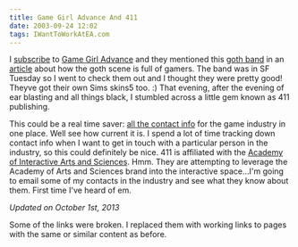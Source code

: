 ```yaml
---
title: Game Girl Advance And 411
date: 2003-09-24 12:02
tags: IWantToWorkAtEA.com
---
```

I [subscribe][1] to [Game Girl Advance][2] and they mentioned this [goth band][3] in an [article][4] about how the goth scene is full of gamers. The band was in SF Tuesday so I went to check them out and I thought they were pretty good! Theyve got their own Sims skins5 too. :) That evening, after the evening of ear blasting and all things black, I stumbled across a little gem known as 411 publishing.

This could be a real time saver: [all the contact info][6] for the game industry in one place. Well see how current it is. I spend a lot of time tracking down contact info when I want to get in touch with a particular person in the industry, so this could definitely be nice. 411 is affiliated with the [Academy of Interactive Arts and Sciences][7]. Hmm. They are attempting to leverage the Academy of Arts and Sciences brand into the interactive space...I'm going to email some of my contacts in the industry and see what they know about them. First time I've heard of em.

*Updated on October 1st, 2013*

Some of the links were broken. I replaced them with working links to pages with the same or similar content as before.

 [1]: https://en.wikipedia.org/wiki/Rss
 [2]: http://www.gamegirladvance.com/
 [3]: http://www.cruxshadows.com/
 [4]: http://www.gamegirladvance.com/archives/2003/09/18/gamers_and_goths.html
 [6]: http://www.amazon.com/exec/obidos/ASIN/1931625212/qid%3D1064441379/sr%3D11-1/ref%3Dsr%5F11%5F1/104-7698839-5997554
 [7]: http://www.interactive.org/
